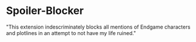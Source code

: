 # Spoiler-Blocker
"This extension indescriminately blocks all mentions of Endgame characters and plotlines in an attempt to not have my life ruined."
    
